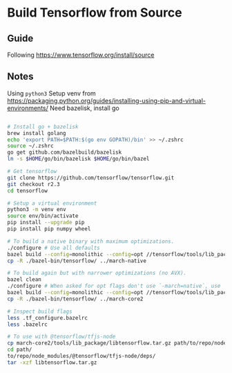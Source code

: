# Build Tensorflow from Source

## Guide

Following https://www.tensorflow.org/install/source

## Notes

Using `python3`
Setup venv from https://packaging.python.org/guides/installing-using-pip-and-virtual-environments/
Need bazelisk, install go

```bash

# Install go + bazelisk
brew install golang
echo 'export PATH=$PATH:$(go env GOPATH)/bin' >> ~/.zshrc
source ~/.zshrc
go get github.com/bazelbuild/bazelisk
ln -s $HOME/go/bin/bazelisk $HOME/go/bin/bazel

# Get tensorflow 
git clone https://github.com/tensorflow/tensorflow.git
git checkout r2.3
cd tensorflow

# Setup a virtual environment
python3 -m venv env
source env/bin/activate
pip install --upgrade pip
pip install pip numpy wheel

# To build a native binary with maximum optimizations.
./configure # Use all defaults
bazel build --config=monolithic --config=opt //tensorflow/tools/lib_package:libtensorflow 
cp -R ./bazel-bin/tensorflow/ ../march-native

# To build again but with narrower optimizations (no AVX).
bazel clean
./configure # When asked for opt flags don't use `-march=native`, use `-march=core2`.
bazel build --config=monolithic --config=opt //tensorflow/tools/lib_package:libtensorflow
cp -R ./bazel-bin/tensorflow/ ../march-core2

# Inspect build flags
less .tf_configure.bazelrc
less .bazelrc

# To use with @tensorflow/tfjs-node
cp march-core2/tools/lib_package/libtensorflow.tar.gz path/to/repo/node_modules/@tensorflow/tfjs-node/deps/
cd path/
to/repo/node_modules/@tensorflow/tfjs-node/deps/
tar -xzf libtensorflow.tar.gz

```


